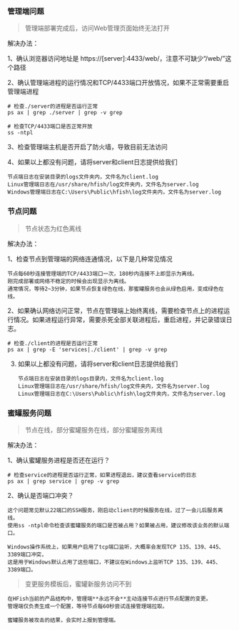 ### 管理端问题

> 管理端部署完成后，访问Web管理页面始终无法打开

解决办法：

1、确认浏览器访问地址是 https://[server]:4433/web/，注意不可缺少“/web/”这个路径

2、确认管理端进程的运行情况和TCP/4433端口开放情况，如果不正常需要重启管理端进程

   ```shell
   # 检查./server的进程是否运行正常
   ps ax | grep ./server | grep -v grep
   
   # 检查TCP/4433端口是否正常开放
   ss -ntpl
   ```

3、检查管理端主机是否开启了防火墙，导致目前无法访问

4、如果以上都没有问题，请将server和client日志提供给我们

   ```wiki
   节点端日志在安装目录的logs文件夹内，文件名为client.log
   Linux管理端日志在/usr/share/hfish/log文件夹内，文件名为server.log
   Windows管理端日志在C:\Users\Public\hfish\log文件夹内，文件名为server.log
   ```


### 节点问题

> 节点状态为红色离线

解决办法：

1、检查节点到管理端的网络连通情况，以下是几种常见情况

   ```
   节点每60秒连接管理端的TCP/4433端口一次，180秒内连接不上即显示为离线。
   刚完成部署或网络不稳定的时候会出现显示为离线。
   通常情况，等待2~3分钟，如果节点恢复绿色在线，那蜜罐服务也会从绿色启用，变成绿色在线。
   ```


2、如果确认网络访问正常，节点在管理端上始终离线，需要检查节点上的进程运行情况。如果进程运行异常，需要杀死全部关联进程后，重启进程，并记录错误日志。

   ```shell
   # 检查./client的进程是否运行正常
   ps ax | grep -E 'services|./client' | grep -v grep		
   ```

3. 如果以上都没有问题，请将server和client日志提供给我们

   ```
   节点端日志在安装目录的logs目录内，文件名为client.log
   Linux管理端日志在/usr/share/hfish/log文件夹内，文件名为server.log
   Linux管理端日志在C:\Users\Public\hfish\log文件夹内，文件名为server.log
   ```

   

### 蜜罐服务问题

> 节点在线，部分蜜罐服务在线，部分蜜罐服务离线

解决办法：

1、确认蜜罐服务进程是否还在运行？

   ```shell
   # 检查service的进程是否运行正常，如果进程退出，建议查看service的日志
   ps ax | grep service | grep -v grep
   ```

2、确认是否端口冲突？

   ```
   这个问题常见默认22端口的SSH服务，刚启动client的时候服务在线，过了一会儿后服务离线。
   使用ss -ntpl命令检查该蜜罐服务的端口是否被占用？如果被占用，建议修改该业务的默认端口。
   
   Windows操作系统上，如果用户启用了tcp端口监听，大概率会发现TCP 135、139、445、3389端口冲突，
   这是用于Windows默认占用了这些端口，不建议在Windows上监听TCP 135、139、445、3389端口。
   ```

> 变更服务模板后，蜜罐新服务访问不到	

```
在HFish当前的产品结构中，管理端**永远不会**主动连接节点进行节点配置的变更。
管理端仅负责生成一个配置，等待节点每60秒尝试连接管理端拉取。

蜜罐服务被攻击的结果，会实时上报到管理端。
```

